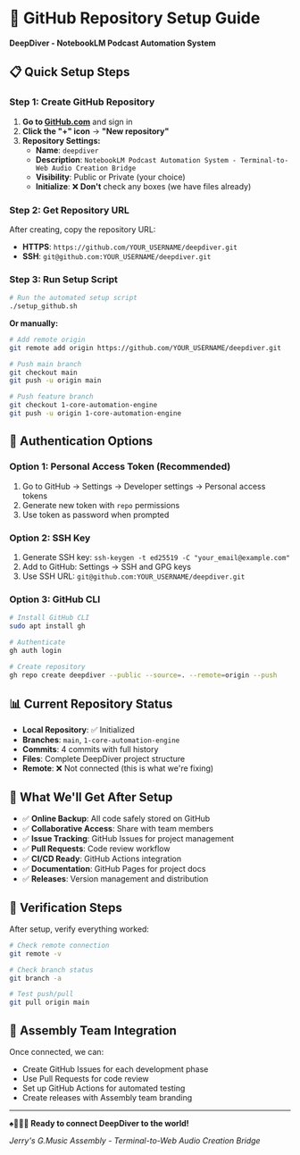 # 🚀 GitHub Repository Setup Guide

**DeepDiver - NotebookLM Podcast Automation System**

## 📋 **Quick Setup Steps**

### **Step 1: Create GitHub Repository**

1. **Go to [GitHub.com](https://github.com)** and sign in
2. **Click the "+" icon** → **"New repository"**
3. **Repository Settings:**
   - **Name**: `deepdiver`
   - **Description**: `NotebookLM Podcast Automation System - Terminal-to-Web Audio Creation Bridge`
   - **Visibility**: Public or Private (your choice)
   - **Initialize**: ❌ **Don't** check any boxes (we have files already)

### **Step 2: Get Repository URL**

After creating, copy the repository URL:
- **HTTPS**: `https://github.com/YOUR_USERNAME/deepdiver.git`
- **SSH**: `git@github.com:YOUR_USERNAME/deepdiver.git`

### **Step 3: Run Setup Script**

```bash
# Run the automated setup script
./setup_github.sh
```

**Or manually:**

```bash
# Add remote origin
git remote add origin https://github.com/YOUR_USERNAME/deepdiver.git

# Push main branch
git checkout main
git push -u origin main

# Push feature branch
git checkout 1-core-automation-engine
git push -u origin 1-core-automation-engine
```

## 🔐 **Authentication Options**

### **Option 1: Personal Access Token (Recommended)**
1. Go to GitHub → Settings → Developer settings → Personal access tokens
2. Generate new token with `repo` permissions
3. Use token as password when prompted

### **Option 2: SSH Key**
1. Generate SSH key: `ssh-keygen -t ed25519 -C "your_email@example.com"`
2. Add to GitHub: Settings → SSH and GPG keys
3. Use SSH URL: `git@github.com:YOUR_USERNAME/deepdiver.git`

### **Option 3: GitHub CLI**
```bash
# Install GitHub CLI
sudo apt install gh

# Authenticate
gh auth login

# Create repository
gh repo create deepdiver --public --source=. --remote=origin --push
```

## 📊 **Current Repository Status**

- **Local Repository**: ✅ Initialized
- **Branches**: `main`, `1-core-automation-engine`
- **Commits**: 4 commits with full history
- **Files**: Complete DeepDiver project structure
- **Remote**: ❌ Not connected (this is what we're fixing)

## 🎯 **What We'll Get After Setup**

- ✅ **Online Backup**: All code safely stored on GitHub
- ✅ **Collaborative Access**: Share with team members
- ✅ **Issue Tracking**: GitHub Issues for project management
- ✅ **Pull Requests**: Code review workflow
- ✅ **CI/CD Ready**: GitHub Actions integration
- ✅ **Documentation**: GitHub Pages for project docs
- ✅ **Releases**: Version management and distribution

## 🧪 **Verification Steps**

After setup, verify everything worked:

```bash
# Check remote connection
git remote -v

# Check branch status
git branch -a

# Test push/pull
git pull origin main
```

## 🎨 **Assembly Team Integration**

Once connected, we can:
- Create GitHub Issues for each development phase
- Use Pull Requests for code review
- Set up GitHub Actions for automated testing
- Create releases with Assembly team branding

---

**♠️🌿🎸🧵 Ready to connect DeepDiver to the world!**

*Jerry's G.Music Assembly - Terminal-to-Web Audio Creation Bridge*


